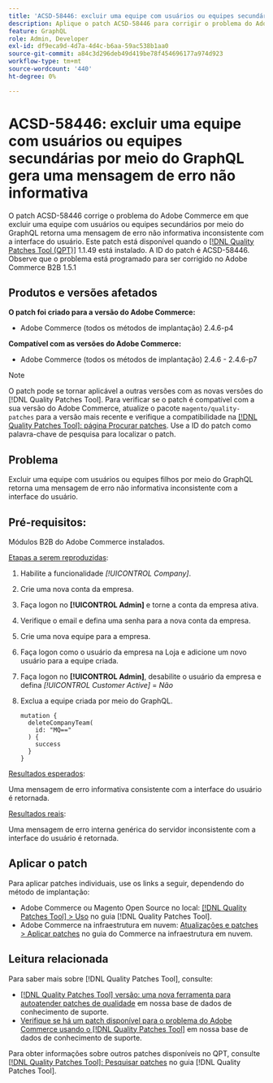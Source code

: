 ```yaml
---
title: 'ACSD-58446: excluir uma equipe com usuários ou equipes secundárias por meio do GraphQL gera uma mensagem de erro não informativa'
description: Aplique o patch ACSD-58446 para corrigir o problema do Adobe Commerce em que a exclusão de uma equipe com usuários ou equipes secundários por meio do GraphQL retorna uma mensagem de erro não informativa inconsistente com a interface do usuário.
feature: GraphQL
role: Admin, Developer
exl-id: df9eca9d-4d7a-4d4c-b6aa-59ac538b1aa0
source-git-commit: a84c3d296deb49d419be78f454696177a974d923
workflow-type: tm+mt
source-wordcount: '440'
ht-degree: 0%

---
```


# ACSD-58446: excluir uma equipe com usuários ou equipes secundárias por meio do GraphQL gera uma mensagem de erro não informativa

O patch ACSD-58446 corrige o problema do Adobe Commerce em que excluir uma equipe com usuários ou equipes secundários por meio do GraphQL retorna uma mensagem de erro não informativa inconsistente com a interface do usuário. Este patch está disponível quando o [[!DNL Quality Patches Tool (QPT)]](/help/announcements/adobe-commerce-announcements/magento-quality-patches-released-new-tool-to-self-serve-quality-patches.md) 1.1.49 está instalado. A ID do patch é ACSD-58446. Observe que o problema está programado para ser corrigido no Adobe Commerce B2B 1.5.1

## Produtos e versões afetados

**O patch foi criado para a versão do Adobe Commerce:**

* Adobe Commerce (todos os métodos de implantação) 2.4.6-p4

**Compatível com as versões do Adobe Commerce:**

* Adobe Commerce (todos os métodos de implantação) 2.4.6 - 2.4.6-p7

>[!NOTE]
>
>O patch pode se tornar aplicável a outras versões com as novas versões do [!DNL Quality Patches Tool]. Para verificar se o patch é compatível com a sua versão do Adobe Commerce, atualize o pacote `magento/quality-patches` para a versão mais recente e verifique a compatibilidade na [[!DNL Quality Patches Tool]: página Procurar patches](https://experienceleague.adobe.com/tools/commerce-quality-patches/index.html?lang=pt-BR). Use a ID do patch como palavra-chave de pesquisa para localizar o patch.

## Problema

Excluir uma equipe com usuários ou equipes filhos por meio do GraphQL retorna uma mensagem de erro não informativa inconsistente com a interface do usuário.

## Pré-requisitos:

Módulos B2B do Adobe Commerce instalados.

<u>Etapas a serem reproduzidas</u>:

1. Habilite a funcionalidade *[!UICONTROL Company]*.
1. Crie uma nova conta da empresa.
1. Faça logon no **[!UICONTROL Admin]** e torne a conta da empresa ativa.
1. Verifique o email e defina uma senha para a nova conta da empresa.
1. Crie uma nova equipe para a empresa.
1. Faça logon como o usuário da empresa na Loja e adicione um novo usuário para a equipe criada.
1. Faça logon no **[!UICONTROL Admin]**, desabilite o usuário da empresa e defina *[!UICONTROL Customer Active]* = *Não*
1. Exclua a equipe criada por meio do GraphQL.

   ```
   mutation {
     deleteCompanyTeam(
       id: "MQ=="
     ) {
       success
     }
   }
   ```

<u>Resultados esperados</u>:

Uma mensagem de erro informativa consistente com a interface do usuário é retornada.

<u>Resultados reais</u>:

Uma mensagem de erro interna genérica do servidor inconsistente com a interface do usuário é retornada.

## Aplicar o patch

Para aplicar patches individuais, use os links a seguir, dependendo do método de implantação:

* Adobe Commerce ou Magento Open Source no local: [[!DNL Quality Patches Tool] > Uso](https://experienceleague.adobe.com/docs/commerce-operations/tools/quality-patches-tool/usage.html?lang=pt-BR) no guia [!DNL Quality Patches Tool].
* Adobe Commerce na infraestrutura em nuvem: [Atualizações e patches > Aplicar patches](https://experienceleague.adobe.com/docs/commerce-cloud-service/user-guide/develop/upgrade/apply-patches.html?lang=pt-BR) no guia do Commerce na infraestrutura em nuvem.

## Leitura relacionada

Para saber mais sobre [!DNL Quality Patches Tool], consulte:

* [[!DNL Quality Patches Tool] versão: uma nova ferramenta para autoatender patches de qualidade](/help/announcements/adobe-commerce-announcements/magento-quality-patches-released-new-tool-to-self-serve-quality-patches.md) em nossa base de dados de conhecimento de suporte.
* [Verifique se há um patch disponível para o problema do Adobe Commerce usando o [!DNL Quality Patches Tool]](/help/support-tools/patches-available-in-qpt-tool/check-patch-for-magento-issue-with-magento-quality-patches.md) em nossa base de dados de conhecimento de suporte.

Para obter informações sobre outros patches disponíveis no QPT, consulte [[!DNL Quality Patches Tool]: Pesquisar patches](https://experienceleague.adobe.com/tools/commerce-quality-patches/index.html?lang=pt-BR) no guia [!DNL Quality Patches Tool].
